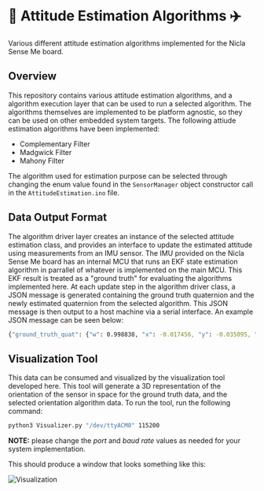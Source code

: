 # :rocket: Attitude Estimation Algorithms :airplane:
Various different attitude estimation algorithms implemented for the Nicla Sense Me board.

## Overview
This repository contains various attitude estimation algorithms, and a algorithm execution layer that can be used to run a selected algorithm. The algorithms themselves are implemented to be platform agnostic, so they can be used on other embedded system targets. The following attiude estimation algorithms have been implemented:

* Complementary Filter
* Madgwick Filter
* Mahony Filter

The algorithm used for estimation purpose can be selected through changing the enum value found in the ```SensorManager``` object constructor call in the ```AttitudeEstimation.ino``` file.

## Data Output Format 
The algorithm driver layer creates an instance of the selected attitude estimation class, and provides an interface to update the estimated attitude using measurements from an IMU sensor. The IMU provided on the Nicla Sense Me board has an internal MCU that runs an EKF state estimation algorithm in parrallel of whatever is implemented on the main MCU. This EKF result is treated as a "ground truth" for evaluating the algorithms implemented here. At each update step in the algorithm driver class, a JSON message is generated containing the ground truth quaternion and the newly estimated quaternion from the selected algorithm. This JSON message is then output to a host machine via a serial interface. An example JSON message can be seen below:

```bash
{"ground_truth_quat": {"w": 0.998838, "x": -0.017456, "y": -0.035095, "z": -0.026733},"estimated_quat": {"w": 0.959821,"x": -0.005751,"y": -0.037534,"z": 0.278033}}
```

## Visualization Tool
This data can be consumed and visualized by the visualization tool developed here. This tool will generate a 3D representation of the orientation of the sensor in space for the ground truth data, and the selected orientation algorithm data. To run the tool, run the following command:

```bash
python3 Visualizer.py "/dev/ttyACM0" 115200
```
**NOTE:** please change the *port* and *baud rate* values as needed for your system implementation. 

This should produce a window that looks something like this:

![Visualization](https://github.com/sherrardTr4129/AttitudeEstimation/blob/main/img/vizTool.png?raw=true)
